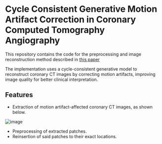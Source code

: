 # Cycle Consistent Generative Motion Artifact Correction in Coronary Computed Tomography Angiography

This repository contains the code for the preprocessing and image reconstruction method described in [this paper](https://www.mdpi.com/2076-3417/14/5/1859)

The implementation uses a cycle-consistent generative model to reconstruct coronary CT images by correcting motion artifacts, improving image quality for better clinical interpretation.

## Features
- Extraction of motion artifact-affected coronary CT images, as shown below.

 ![image](https://github.com/user-attachments/assets/7fc70b71-c200-4e65-9df0-afe2565d23de)

 
- Preprocessing of extracted patches.
- Reinsertion of said patches to their exact locations.

